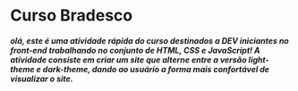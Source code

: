<h1>Curso Bradesco</h1>

<h5>olá, este é uma atividade rápida do curso destinados a DEV iniciantes no front-end trabalhando no conjunto de HTML, CSS e JavaScript!
A atividade consiste em criar um site que alterne entre a versão light-theme e dark-theme, dando ao usuário a forma mais confortável de visualizar o site. </h5>
